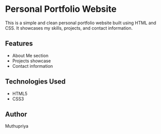 # Personal Portfolio Website

This is a simple and clean personal portfolio website built using HTML and CSS. It showcases my skills, projects, and contact information.

## Features
- About Me section
- Projects showcase
- Contact information


## Technologies Used
- HTML5
- CSS3

## Author
Muthupriya
